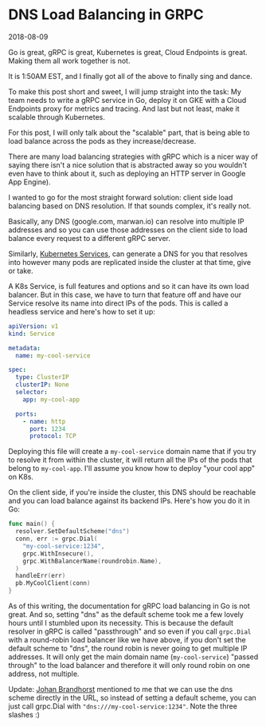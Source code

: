 # DNS Load Balancing in GRPC
2018-08-09

Go is great, gRPC is great, Kubernetes is great, Cloud Endpoints is great. Making them all work together is not. 

It is 1:50AM EST, and I finally got all of the above to finally sing and dance. 

To make this post short and sweet, I will jump straight into the task: My team needs to write a gRPC service in Go, deploy it on GKE with a Cloud Endpoints proxy for metrics and tracing. And last but not least, make it scalable through Kubernetes. 

For this post, I will only talk about the "scalable" part, that is being able to load balance across the pods as they increase/decrease.

There are many load balancing strategies with gRPC which is a nicer way of saying there isn't a nice solution that is abstracted away so you wouldn't even have to think about it, such as deploying an HTTP server in Google App Engine).

I wanted to go for the most straight forward solution: client side load balancing based on DNS resolution. If that sounds complex, it's really not. 

Basically, any DNS (google.com, marwan.io) can resolve into multiple IP addresses and so you can use those addresses on the client side to load balance every request to a different gRPC server. 

Similarly, [Kubernetes Services](https://kubernetes.io/docs/concepts/services-networking/service/), can generate a DNS for you that resolves into however many pods are replicated inside the cluster at that time, give or take. 

A K8s Service, is full features and options and so it can have its own load balancer. But in this case, we have to turn that feature off and have our Service resolve its name into direct IPs of the pods. This is called a headless service and here's how to set it up:

```yaml
apiVersion: v1
kind: Service

metadata:
  name: my-cool-service

spec:
  type: ClusterIP
  clusterIP: None
  selector:
    app: my-cool-app

  ports:
    - name: http
      port: 1234
      protocol: TCP
```

Deploying this file will create a `my-cool-service` domain name that if you try to resolve it from within the cluster, it will return all the IPs of the pods that belong to `my-cool-app`. I'll assume you know how to deploy "your cool app" on K8s.

On the client side, if you're inside the cluster, this DNS should be reachable and you can load balance against its backend IPs. Here's how you do it in Go:

```go
func main() {
  resolver.SetDefaultScheme("dns")
  conn, err := grpc.Dial(
    "my-cool-service:1234",
    grpc.WithInsecure(),
    grpc.WithBalancerName(roundrobin.Name),
  )
  handleErr(err)
  pb.MyCoolClient(conn)
}
```

As of this writing, the documentation for gRPC load balancing in Go is not great. And so, setting "dns" as the default scheme took me a few lovely hours until I stumbled upon its necessity. This is because the default resolver in gRPC is called "passthrough" and so even if you call `grpc.Dial` with a round-robin load balancer like we have above, if you don't set the default scheme to "dns", the round robin is never going to get multiple IP addresses. It will only get the main domain name (`my-cool-service`) "passed through" to the load balancer and therefore it will only round robin on one address, not multiple.

Update: [Johan Brandhorst](https://twitter.com/johanbrandhorst) mentioned to me that we can use the dns scheme directly in the URL, so instead of setting a default scheme, you can just call grpc.Dial with `"dns:///my-cool-service:1234"`. Note the three slashes :)